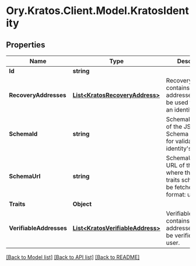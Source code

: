 # Ory.Kratos.Client.Model.KratosIdentity

## Properties

Name | Type | Description | Notes
------------ | ------------- | ------------- | -------------
**Id** | **string** |  | 
**RecoveryAddresses** | [**List&lt;KratosRecoveryAddress&gt;**](KratosRecoveryAddress.md) | RecoveryAddresses contains all the addresses that can be used to recover an identity. | [optional] 
**SchemaId** | **string** | SchemaID is the ID of the JSON Schema to be used for validating the identity&#39;s traits. | 
**SchemaUrl** | **string** | SchemaURL is the URL of the endpoint where the identity&#39;s traits schema can be fetched from.  format: url | 
**Traits** | **Object** |  | 
**VerifiableAddresses** | [**List&lt;KratosVerifiableAddress&gt;**](KratosVerifiableAddress.md) | VerifiableAddresses contains all the addresses that can be verified by the user. | [optional] 

[[Back to Model list]](../README.md#documentation-for-models) [[Back to API list]](../README.md#documentation-for-api-endpoints) [[Back to README]](../README.md)

